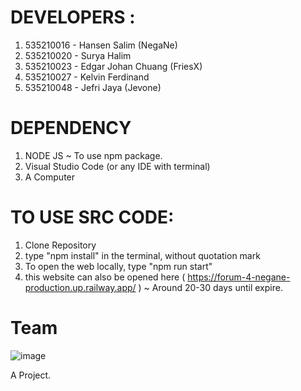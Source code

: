 # DEVELOPERS :
1. 535210016 - Hansen Salim (NegaNe)
2. 535210020 - Surya Halim
3. 535210023 - Edgar Johan Chuang (FriesX)
4. 535210027 - Kelvin Ferdinand
5. 535210048 - Jefri Jaya (Jevone)

# DEPENDENCY
1. NODE JS ~ To use npm package.
2. Visual Studio Code (or any IDE with terminal)
3. A Computer

# TO USE SRC CODE:
1. Clone Repository
2. type "npm install" in the terminal, without quotation mark
3. To open the web locally, type "npm run start"
4. this website can also be opened here ( https://forum-4-negane-production.up.railway.app/ ) ~ Around 20-30 days until expire.

# Team
![image](https://user-images.githubusercontent.com/13601978/205508658-44636da2-3335-4f2d-affd-04817fa3dd2c.png)



A Project.

